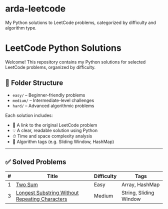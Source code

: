 # arda-leetcode
My Python solutions to LeetCode problems, categorized by difficulty and algorithm type.
# LeetCode Python Solutions

Welcome! This repository contains my Python solutions for selected LeetCode problems, organized by difficulty.

## 📂 Folder Structure

- `easy/` – Beginner-friendly problems
- `medium/` – Intermediate-level challenges
- `hard/` – Advanced algorithmic problems

Each solution includes:
- 🔗 A link to the original LeetCode problem  
- 💡 A clear, readable solution using Python  
- ⏱ Time and space complexity analysis  
- 🧠 Algorithm tags (e.g. Sliding Window, HashMap)

---

## ✅ Solved Problems

| # | Title | Difficulty | Tags |
|--|-------|------------|------|
| 1 | [Two Sum](https://leetcode.com/problems/two-sum/) | Easy | Array, HashMap |
| 3 | [Longest Substring Without Repeating Characters](https://leetcode.com/problems/longest-substring-without-repeating-characters/) | Medium | String, Sliding Window |
